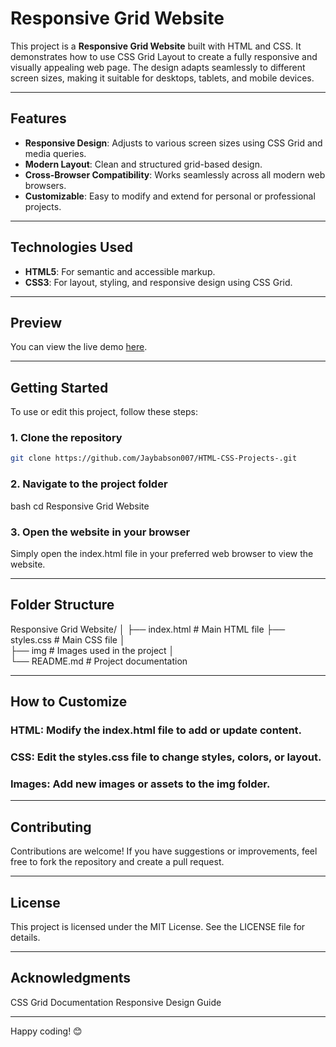 # Responsive Grid Website

This project is a **Responsive Grid Website** built with HTML and CSS. It demonstrates how to use CSS Grid Layout to create a fully responsive and visually appealing web page. The design adapts seamlessly to different screen sizes, making it suitable for desktops, tablets, and mobile devices.

---

## Features

- **Responsive Design**: Adjusts to various screen sizes using CSS Grid and media queries.
- **Modern Layout**: Clean and structured grid-based design.
- **Cross-Browser Compatibility**: Works seamlessly across all modern web browsers.
- **Customizable**: Easy to modify and extend for personal or professional projects.

---

## Technologies Used

- **HTML5**: For semantic and accessible markup.
- **CSS3**: For layout, styling, and responsive design using CSS Grid.

---

## Preview

You can view the live demo [here](https://stirring-kringle-adb520.netlify.app/).

---

## Getting Started

To use or edit this project, follow these steps:

### 1. Clone the repository
```bash
git clone https://github.com/Jaybabson007/HTML-CSS-Projects-.git 
```

### 2. Navigate to the project folder

bash
cd Responsive Grid Website

### 3. Open the website in your browser

Simply open the index.html file in your preferred web browser to view the website.

---

## Folder Structure

Responsive Grid Website/
│
├── index.html          # Main HTML file
├── styles.css          # Main CSS file
│         
├── img                 # Images used in the project
│            
└── README.md           # Project documentation

---

## How to Customize

### HTML: Modify the index.html file to add or update content.
### CSS: Edit the styles.css file to change styles, colors, or layout.
### Images: Add new images or assets to the img folder.

---

## Contributing

Contributions are welcome! If you have suggestions or improvements, feel free to fork the repository and create a pull request.

---

## License

This project is licensed under the MIT License. See the LICENSE file for details.

---

## Acknowledgments

CSS Grid Documentation
Responsive Design Guide

---

Happy coding! 😊
